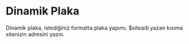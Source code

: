 # Dinamik Plaka
Dinamik plaka, istediğiniz formatta plaka yapımı.
 $siteadi yazan kısıma sitenizin adresini yazın.
